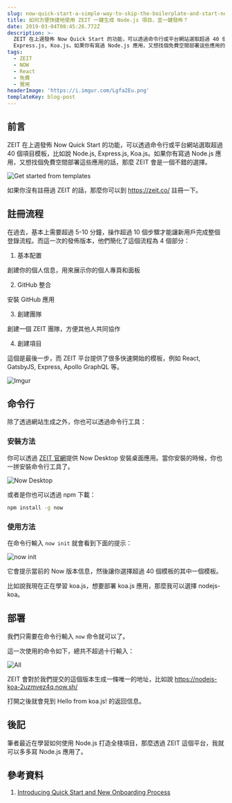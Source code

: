 ```yaml
---
slug: now-quick-start-a-simple-way-to-skip-the-boilerplate-and-start-new-projects
title: 如何方便快捷地使用 ZEIT 一鍵生成 Node.js 項目，並一鍵發佈？
date: 2019-03-04T08:45:26.772Z
description: >-
  ZEIT 在上週發佈 Now Quick Start 的功能，可以透過命令行或平台網站選取超過 40 個項目模板，比如說 Node.js,
  Express.js, Koa.js。如果你有寫過 Node.js 應用，又想找個免費空間部署這些應用的話，那麼 ZEIT 會是一個不錯的選擇。
tags:
  - ZEIT
  - NOW
  - React
  - 免費
  - 實用
headerImage: 'https://i.imgur.com/Lgfa2Eu.png'
templateKey: blog-post
---
```

## 前言

ZEIT 在上週發佈 Now Quick Start 的功能，可以透過命令行或平台網站選取超過 40 個項目模板，比如說 Node.js, Express.js, Koa.js。如果你有寫過 Node.js 應用，又想找個免費空間部署這些應用的話，那麼 ZEIT 會是一個不錯的選擇。

![Get started from templates](https://i.imgur.com/BUOnJID.png)

如果你沒有註冊過 ZEIT 的話，那麼你可以到 https://zeit.co/ 註冊一下。

## 註冊流程

在過去，基本上需要超過 5-10 分鐘，操作超過 10 個步驟才能讓新用戶完成整個登錄流程。而這一次的發佈版本，他們簡化了這個流程為 4 個部分：

1. 基本配置

創建你的個人信息，用來展示你的個人專頁和面板

2. GitHub 整合

安裝 GitHub 應用

3. 創建團隊

創建一個 ZEIT 團隊，方便其他人共同協作

4. 創建項目

這個是最後一步，而 ZEIT 平台提供了很多快速開始的模板，例如 React, GatsbyJS, Express, Apollo GraphQL 等。

![Imgur](https://i.imgur.com/7g3lGjp.png)

## 命令行

除了透過網站生成之外，你也可以透過命令行工具：

### 安裝方法

你可以透過 [ZEIT 官網](https://zeit.co/download)提供 Now Desktop 安裝桌面應用。當你安裝的時候，你也一拼安裝命令行工具了。

![Now Desktop](https://i.imgur.com/yVgAhe3.png)

或者是你也可以透過 npm 下載：

```bash
npm install -g now
```

### 使用方法

在命令行輸入 `now init` 就會看到下面的提示：

![now init](https://i.imgur.com/d0Tdhi8.jpg)

它會提示當前的 Now 版本信息，然後讓你選擇超過 40 個模板的其中一個模板。

比如說我現在正在學習 koa.js，想要部署 koa.js 應用，那麼我可以選擇 nodejs-koa。

## 部署

我們只需要在命令行輸入 `now` 命令就可以了。

這一次使用的命令如下，總共不超過十行輸入：

![All](https://i.imgur.com/0aBGW0B.jpg)

ZEIT 會對於我們提交的這個版本生成一條唯一的地址，比如說 https://nodejs-koa-2uzmvez4q.now.sh/

打開之後就會見到 Hello from koa.js! 的返回信息。

## 後記

筆者最近在學習如何使用 Node.js 打造全棧項目，那麼透過 ZEIT 這個平台，我就可以多多寫 Node.js 應用了。

## 參考資料

1. [Introducing Quick Start and New Onboarding Process](https://zeit.co/blog/introducing-quick-start-and-new-onboarding-process)
